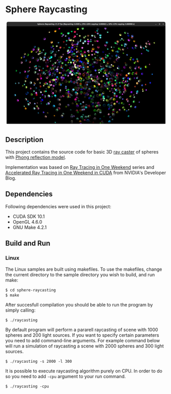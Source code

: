 # Sphere Raycasting

![Window screenshot](window.png)

## Description

This project contains the source code for basic 3D [ray caster](https://pl.wikipedia.org/wiki/Ray_casting) of spheres with [Phong reflection model](https://en.wikipedia.org/wiki/Phong_reflection_model).

Implementation was based on [Ray Tracing in One Weekend](https://raytracing.github.io/books/RayTracingInOneWeekend.html) series and [Accelerated Ray Tracing in One Weekend in CUDA](https://developer.nvidia.com/blog/accelerated-ray-tracing-cuda/) from NVIDIA's Developer Blog.

## Dependencies

Following dependencies were used in this project:

* CUDA SDK 10.1
* OpenGL 4.6.0
* GNU Make 4.2.1

## Build and Run
### Linux
The Linux samples are built using makefiles. To use the makefiles, change the current directory to the sample directory you wish to build, and run make:
```
$ cd sphere-raycasting
$ make
```
After succesfull compilation you should be able to run the program by simply calling:
```
$ ./raycasting
```
By default program will perform a pararell raycasting of scene with 1000 spheres and 200 light sources. If you want to specify certain parameters you need to add command-line arguments. For example command below will run a simulation of raycasting a scene with 2000 spheres and 300 light sources.
```
$ ./raycasting -s 2000 -l 300
```
It is possible to execute raycasting algorithm purely on CPU. In order to do so you need to add `-cpu` argument to your run command.
```
$ ./raycasting -cpu
```
